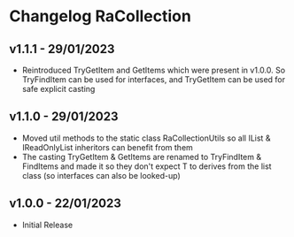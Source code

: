 # Changelog RaCollection

## v1.1.1 - 29/01/2023
* Reintroduced TryGetItem and GetItems which were present in v1.0.0. So TryFindItem can be used for interfaces, and TryGetItem can be used for safe explicit casting

## v1.1.0 - 29/01/2023
* Moved util methods to the static class RaCollectionUtils so all IList & IReadOnlyList inheritors can benefit from them
* The casting TryGetItem & GetItems are renamed to TryFindItem & FindItems and made it so they don't expect T to derives from the list class (so interfaces can also be looked-up)

## v1.0.0 - 22/01/2023
* Initial Release
